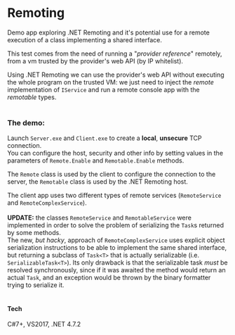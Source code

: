 # Remoting

Demo app exploring .NET Remoting and it's potential use for a remote execution
of a class implementing a shared interface.

This test comes from the need of running a "*provider reference*" remotely,
from a vm trusted by the provider's web API (by IP whitelist).

Using .NET Remoting we can use the provider's web API without executing
the whole program on the trusted VM: we just need to inject the *remote*
implementation of `IService` and run a remote console app with the *remotable* types.
<br><br>
### The demo:

Launch `Server.exe` and `Client.exe` to create a **local**, **unsecure** TCP connection.
<br />
You can configure the host, security and other info by setting values in the parameters of `Remote.Enable` and `Remotable.Enable` methods.

The `Remote` class is used by the client to configure the connection to the server, the `Remotable` class is used by the .NET Remoting host.

The client app uses two different types of remote services (`RemoteService` and `RemoteComplexService`).
<br /><br />
**UPDATE:** the classes `RemoteService` and `RemotableService` were implemented in order to solve the problem of serializing the `Task`s
returned by some methods.
<br />
The new, _but hacky_, approach of `RemoteComplexService` uses explicit object serialization instructions to
be able to implement the same shared interface, but returning a subclass of `Task<T>` that is actually serializable (i.e. `SerializableTask<T>`).
Its only drawback is that the serializable task *must* be resolved synchronously, since if it was awaited the method would return an actual `Task`,
and an exception would be thrown by the binary formatter trying to serialize it.
<br><br>
#### Tech
C#7+, VS2017, .NET 4.7.2